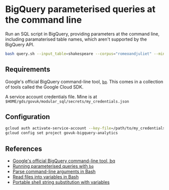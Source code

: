 # BigQuery parameterised queries at the command line

Run an SQL script in BigQuery, providing parameters at the command line,
including paramaterised table names, which aren't supported by the BigQuery API.

```sh
bash query.sh --input_table=shakespeare --corpus="romeoandjuliet" --min_word_count=250
```

## Requirements

Google's official BigQuery command-line tool,
[`bq`](https://cloud.google.com/bigquery/docs/bq-command-line-tool).  This comes
in a collection of tools called the Google Cloud SDK.

A service account credentials file.  Mine is at
`$HOME/gds/govuk/modular_sql/secrets/my_credentials.json`

## Configuration

```sh
gcloud auth activate-service-account --key-file=/path/to/my_credentials.json
gcloud config set project govuk-bigquery-analytics
```

## References

* [Google's official BigQuery command-line tool, bq](https://cloud.google.com/bigquery/docs/bq-command-line-tool)
* [Running parameterised queries with `bq`](https://cloud.google.com/bigquery/docs/parameterized-queries#bq)
* [Parse command-line arguments in Bash](https://stackoverflow.com/questions/192249/how-do-i-parse-command-line-arguments-in-bash)
* [Read files into variables in Bash](https://stackoverflow.com/a/10771857/937932)
* [Portable shell string substitution with variables](https://stackoverflow.com/a/22957485/937932)
